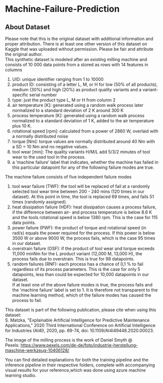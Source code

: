 # Machine-Failure-Prediction

About Dataset
-------------

Please note that this is the original dataset with additional information and proper attribution. There is at least one other version of this dataset on Kaggle that was uploaded without permission. Please be fair and attribute the original author.\
This synthetic dataset is modeled after an existing milling machine and consists of 10 000 data points from a stored as rows with 14 features in columns

1.  UID: unique identifier ranging from 1 to 10000
2.  product ID: consisting of a letter L, M, or H for low (50% of all products), medium (30%) and high (20%) as product quality variants and a variant-specific serial number
3.  type: just the product type L, M or H from column 2
4.  air temperature [K]: generated using a random walk process later normalized to a standard deviation of 2 K around 300 K
5.  process temperature [K]: generated using a random walk process normalized to a standard deviation of 1 K, added to the air temperature plus 10 K.
6.  rotational speed [rpm]: calculated from a power of 2860 W, overlaid with a normally distributed noise
7.  torque [Nm]: torque values are normally distributed around 40 Nm with a SD = 10 Nm and no negative values.
8.  tool wear [min]: The quality variants H/M/L add 5/3/2 minutes of tool wear to the used tool in the process.
9.  a 'machine failure' label that indicates, whether the machine has failed in this particular datapoint for any of the following failure modes are true.

The machine failure consists of five independent failure modes

1.  tool wear failure (TWF): the tool will be replaced of fail at a randomly selected tool wear time between 200 - 240 mins (120 times in our dataset). At this point in time, the tool is replaced 69 times, and fails 51 times (randomly assigned).
2.  heat dissipation failure (HDF): heat dissipation causes a process failure, if the difference between air- and process temperature is below 8.6 K and the tools rotational speed is below 1380 rpm. This is the case for 115 data points.
3.  power failure (PWF): the product of torque and rotational speed (in rad/s) equals the power required for the process. If this power is below 3500 W or above 9000 W, the process fails, which is the case 95 times in our dataset.
4.  overstrain failure (OSF): if the product of tool wear and torque exceeds 11,000 minNm for the L product variant (12,000 M, 13,000 H), the process fails due to overstrain. This is true for 98 datapoints.
5.  random failures (RNF): each process has a chance of 0,1 % to fail regardless of its process parameters. This is the case for only 5 datapoints, less than could be expected for 10,000 datapoints in our dataset.\
    If at least one of the above failure modes is true, the process fails and the 'machine failure' label is set to 1. It is therefore not transparent to the machine learning method, which of the failure modes has caused the process to fail.

This dataset is part of the following publication, please cite when using this dataset:\
S. Matzka, "Explainable Artificial Intelligence for Predictive Maintenance Applications," 2020 Third International Conference on Artificial Intelligence for Industries (AI4I), 2020, pp. 69-74, doi: 10.1109/AI4I49448.2020.00023.

The image of the milling process is the work of Daniel Smyth @ Pexels: <https://www.pexels.com/de-de/foto/industrie-herstellung-maschine-werkzeug-10406128/>


You can find detailed explanations for both the training pipeline and the inference pipeline in their respective folders, complete with accompanying visual results for your reference,which was done using azure machine learning studio.
